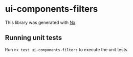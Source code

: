 # ui-components-filters

This library was generated with [Nx](https://nx.dev).

## Running unit tests

Run `nx test ui-components-filters` to execute the unit tests.
